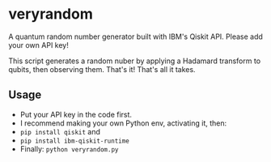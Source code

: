 # veryrandom
A quantum random number generator built with IBM's Qiskit API. Please add your own API key!

This script generates a random nuber by applying a Hadamard transform to qubits, then observing them. That's it! That's all it takes.

## Usage
- Put your API key in the code first.
- I recommend making your own Python env, activating it, then:
- `pip install qiskit` and
- `pip install ibm-qiskit-runtime`
- Finally: `python veryrandom.py`
